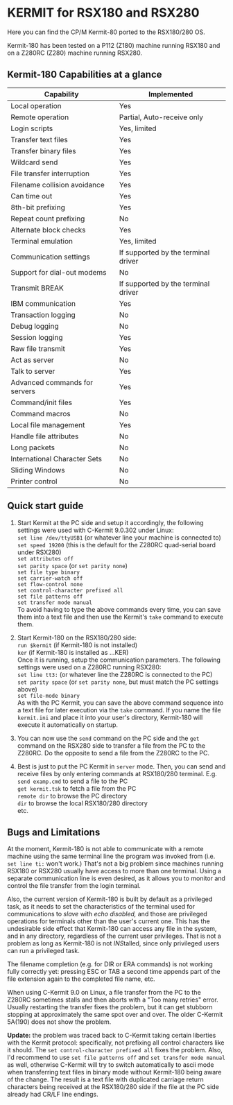 ﻿# KERMIT for RSX180 and RSX280
Here you can find the CP/M Kermit-80 ported to the RSX180/280 OS.

Kermit-180 has been tested on a P112 (Z180) machine running RSX180 and on a Z280RC (Z280) machine running RSX280.
## Kermit-180 Capabilities at a glance
|Capability|Implemented|
|--|--|
|Local operation|Yes|
|Remote operation|Partial, Auto-receive only|
|Login scripts|Yes, limited|
|Transfer text files|Yes|
|Transfer binary files|Yes|
|Wildcard send|Yes|
|File transfer interruption|Yes|
|Filename collision avoidance|Yes|
|Can time out|Yes|
|8th-bit prefixing|Yes|
|Repeat count prefixing|No|
|Alternate block checks|Yes|
|Terminal emulation|Yes, limited|
|Communication settings|If supported by the terminal driver|
|Support for dial-out modems|No|
|Transmit BREAK|If supported by the terminal driver|
|IBM communication|Yes|
|Transaction logging|No|
|Debug logging|No|
|Session logging|Yes|
|Raw file transmit|Yes|
|Act as server|No|
|Talk to server|Yes|
|Advanced commands for servers|Yes|
|Command/init files|Yes|
|Command macros|No|
|Local file management|Yes|
|Handle file attributes|No|
|Long packets|No|
|International Character Sets|No|
|Sliding Windows|No|
|Printer control|No|

## Quick start guide
1. Start Kermit at the PC side and setup it accordingly, the following settings were used with C-Kermit 9.0.302 under Linux:  
`set line /dev/ttyUSB1`   (or whatever line your machine is connected to)  
`set speed 19200` (this is the default for the Z280RC quad-serial board under RSX280)  
`set attributes off`  
`set parity space` (or `set parity none`)  
`set file type binary`  
`set carrier-watch off`  
`set flow-control none`  
`set control-character prefixed all`  
`set file patterns off`  
`set transfer mode manual`  
To avoid having to type the above commands every time, you can save them into a text file and then use the Kermit's `take` command to execute them.

2. Start Kermit-180 on the RSX180/280 side:  
`run $kermit` (if Kermit-180 is not installed)  
`ker` (if Kermit-180 is installed as ...KER)  
Once it is running, setup the communication parameters. The following settings were used on a Z280RC running RSX280:  
`set line tt3:` (or whatever line the Z280RC is connected to the PC)  
`set parity space` (or `set parity none`, but must match the PC settings above)  
`set file-mode binary`  
As with the PC Kermit, you can save the above command sequence into a text file for later execution via the `take` command. If you name the file `kermit.ini` and place it into your user's directory, Kermit-180 will execute it automatically on startup.

4. You can now use the `send` command on the PC side and the `get` command on the RSX280 side to transfer a file from the PC to the Z280RC. Do the opposite to send a file from the Z280RC to the PC.

5. Best is just to put the PC Kermit in `server` mode. Then, you can send and receive files by only entering commands at RSX180/280 terminal. E.g.  
`send examp.cmd` to send a file to the PC  
`get kermit.tsk` to fetch a file from the PC  
`remote dir` to browse the PC directory  
`dir` to browse the local RSX180/280 directory  
etc.

## Bugs and Limitations
At the moment, Kermit-180 is not able to communicate with a remote machine using the same terminal line the program was invoked from (i.e. `set line ti:` won't work.) That's not a big problem since machines running RSX180 or RSX280 usually have access to more than one terminal. Using a separate communication line is even desired, as it allows you to monitor and control the file transfer from the login terminal.

Also, the current version of Kermit-180 is built by default as a privileged task, as it needs to set the characteristics of the terminal used for communications to *slave* with *echo disabled,* and those are privileged operations for terminals other than the user's current one. This has the undesirable side effect that Kermit-180 can access any file in the system, and in any directory, regardless of the current user privileges. That is not a problem as long as Kermit-180 is not *INS*talled, since only privileged users can run a privileged task.

The filename completion (e.g. for DIR or ERA commands) is not working fully correctly yet: pressing ESC or TAB a second time appends part of the file extension again to the completed file name, etc.

When using C-Kermit 9.0 on Linux, a file transfer from the PC to the Z280RC sometimes stalls and then aborts with a "Too many retries" error. Usually restarting the transfer fixes the problem, but it can get stubborn stopping at approximately the same spot over and over. The older C-Kermit 5A(190) does not show the problem.

**Update:** the problem was traced back to C-Kermit taking certain liberties with
the Kermit protocol: specifically, not prefixing all control characters like it
should.  The `set control-character prefixed all` fixes the problem.  Also,
I'd recommend to use `set file patterns off` and `set transfer mode manual`
as well, otherwise C-Kermit will try to switch automatically to ascii mode
when transferring text files in binary mode without Kermit-180 being aware of
the change. The result is a text file with duplicated carriage return characters
being received at the RSX180/280 side if the file at the PC side already had
CR/LF line endings.

